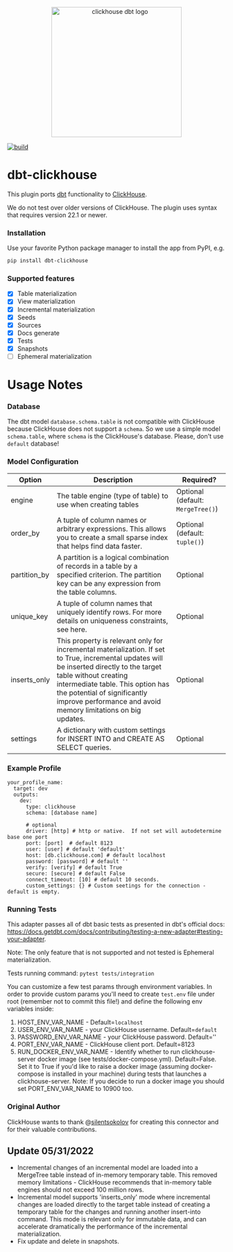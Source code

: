 <p align="center">
  <img src="https://raw.githubusercontent.com/ClickHouse/dbt-clickhouse/master/etc/chdbt.png" alt="clickhouse dbt logo" width="300"/>
</p>

[![build](https://github.com/ClickHouse/dbt-clickhouse/actions/workflows/build.yml/badge.svg?branch=master)](https://github.com/ClickHouse/dbt-clickhouse/actions/workflows/build.yml)

# dbt-clickhouse

This plugin ports [dbt](https://getdbt.com) functionality to [ClickHouse](https://clickhouse.com/).

We do not test over older versions of ClickHouse. The plugin uses syntax that requires version 22.1 or newer.

### Installation

Use your favorite Python package manager to install the app from PyPI, e.g.

```bash
pip install dbt-clickhouse
```

### Supported features

- [x] Table materialization
- [x] View materialization
- [x] Incremental materialization
- [x] Seeds
- [x] Sources
- [x] Docs generate
- [x] Tests
- [x] Snapshots
- [ ] Ephemeral materialization

# Usage Notes

### Database

The dbt model `database.schema.table` is not compatible with ClickHouse because ClickHouse does not support a `schema`.
So we use a simple model `schema.table`, where `schema` is the ClickHouse's database. Please, don't use `default` database!

### Model Configuration

| Option       | Description                                                                                                                                                                                                                                                                                            | Required?                         |
|--------------|--------------------------------------------------------------------------------------------------------------------------------------------------------------------------------------------------------------------------------------------------------------------------------------------------------|-----------------------------------|
| engine       | The table engine (type of table) to use when creating tables                                                                                                                                                                                                                                           | Optional (default: `MergeTree()`) |
| order_by     | A tuple of column names or arbitrary expressions. This allows you to create a small sparse index that helps find data faster.                                                                                                                                                                          | Optional (default: `tuple()`)     |
| partition_by | A partition is a logical combination of records in a table by a specified criterion. The partition key can be any expression from the table columns.                                                                                                                                                   | Optional                          |
| unique_key   | A tuple of column names that uniquely identify rows. For more details on uniqueness constraints, see here.                                                                                                                                                                                             | Optional                          |
| inserts_only | This property is relevant only for incremental materialization. If set to True, incremental updates will be inserted directly to the target table without creating intermediate table. This option has the potential of significantly improve performance and avoid memory limitations on big updates. | Optional                          |
| settings     | A dictionary with custom settings for INSERT INTO and CREATE AS SELECT queries.                                                                                                                                                                                                                        | Optional                          |

### Example Profile

```
your_profile_name:
  target: dev
  outputs:
    dev:
      type: clickhouse
      schema: [database name]

      # optional
      driver: [http] # http or native.  If not set will autodetermine base one port
      port: [port]  # default 8123
      user: [user] # default 'default'
      host: [db.clickhouse.com] # default localhost
      password: [password] # default ''
      verify: [verify] # default True
      secure: [secure] # default False
      connect_timeout: [10] # default 10 seconds.
      custom_settings: {} # Custom seetings for the connection - default is empty.
```

### Running Tests

This adapter passes all of dbt basic tests as presented in dbt's official docs: https://docs.getdbt.com/docs/contributing/testing-a-new-adapter#testing-your-adapter.

Note: The only feature that is not supported and not tested is Ephemeral materialization.

Tests running command: 
`pytest tests/integration`

You can customize a few test params through environment variables. In order to provide custom params you'll need to create `test.env` file under root (remember not to commit this file!) and define the following env variables inside:
1. HOST_ENV_VAR_NAME - Default=`localhost`
2. USER_ENV_VAR_NAME - your ClickHouse username. Default=`default`
3. PASSWORD_ENV_VAR_NAME - your ClickHouse password. Default=''
4. PORT_ENV_VAR_NAME - ClickHouse client port. Default=8123
5. RUN_DOCKER_ENV_VAR_NAME - Identify whether to run clickhouse-server docker image (see tests/docker-compose.yml). Default=False. Set it to True if you'd like to raise a docker image (assuming docker-compose is installed in your machine) during tests that launches a clickhouse-server. Note: If you decide to run a docker image you should set PORT_ENV_VAR_NAME to 10900 too.

### Original Author
ClickHouse wants to thank @[silentsokolov](https://github.com/silentsokolov) for creating this connector and for their valuable contributions.

## Update 05/31/2022
* Incremental changes of an incremental model are loaded into a MergeTree table instead of in-memory temporary table. This removed memory limitations - ClickHouse recommends that in-memory table engines should not exceed 100 million rows.
* Incremental model supports 'inserts_only' mode where incremental changes are loaded directly to the target table instead of creating a temporary table for the changes and running another insert-into command. This mode is relevant only for immutable data, and can accelerate dramatically the performance of the incremental materialization.
* Fix update and delete in snapshots. 
